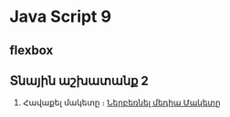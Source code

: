 # Java Script 9

## flexbox 








## Տնային աշխատանք 2

1. Հավաքել մակետը ։
<a href="./files/lesson9.psd" rel="nofollow" target="_blank" >Ներբեռնել մեդիա Մակետը</a>



